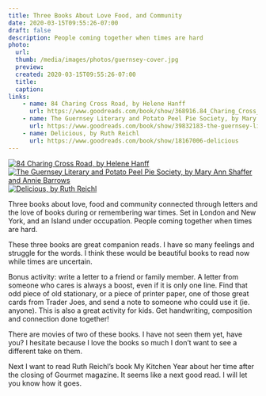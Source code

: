 ```yaml
---
title: Three Books About Love Food, and Community
date: 2020-03-15T09:55:26-07:00
draft: false
description: People coming together when times are hard
photo:
  url:
  thumb: /media/images/photos/guernsey-cover.jpg
  preview:
  created: 2020-03-15T09:55:26-07:00
  title:
  caption:
links:
    - name: 84 Charing Cross Road, by Helene Hanff
      url: https://www.goodreads.com/book/show/368916.84_Charing_Cross_Road
    - name: The Guernsey Literary and Potato Peel Pie Society, by Mary Ann Shaffer and Annie Barrows
      url: https://www.goodreads.com/book/show/39832183-the-guernsey-literary-and-potato-peel-pie-society
    - name: Delicious, by Ruth Reichl
      url: https://www.goodreads.com/book/show/18167006-delicious
---
```


<div class="flex">
    <a href="https://www.goodreads.com/book/show/368916.84_Charing_Cross_Road">
        <img src="/media/images/photos/84-charing-cross-cover.png"
            title="84 Charing Cross Road, by Helene Hanff">
    </a>
    <a href="https://www.goodreads.com/book/show/39832183-the-guernsey-literary-and-potato-peel-pie-society"
        class="md:mx-4">
        <img src="/media/images/photos/guernsey-cover.jpg"
            title="The Guernsey Literary and Potato Peel Pie Society, by Mary Ann Shaffer and Annie Barrows">
    </a>
    <a href="https://www.goodreads.com/book/show/18167006-delicious">
        <img src="/media/images/photos/delicious-cover.png"
            title="Delicious, by Ruth Reichl">
    </a>
</div>

Three books about love, food and community connected through letters and the love of books during or remembering war times. Set in London and New York, and an Island under occupation. People coming together when times are hard.

These three books are great companion reads. I have so many feelings and struggle for the words. I think these would be beautiful books to read now while times are uncertain.

Bonus activity: write a letter to a friend or family member. A letter from someone who cares is always a boost, even if it is only one line. Find that odd piece of old stationary, or a piece of printer paper, one of those great cards from Trader Joes, and send a note to someone who could use it (ie. anyone). This is also a great activity for kids. Get handwriting, composition and connection done together!

There are movies of two of these books. I have not seen them yet, have you? I hesitate because I love the books so much I don’t want to see a different take on them.

Next I want to read Ruth Reichl’s book My Kitchen Year about her time after the closing of Gourmet magazine. It seems like a next good read. I will let you know how it goes.

